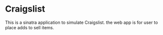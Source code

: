 # Craigslist
This is a sinatra application to simulate Craigslist. the web app is for user to place adds to sell items.

